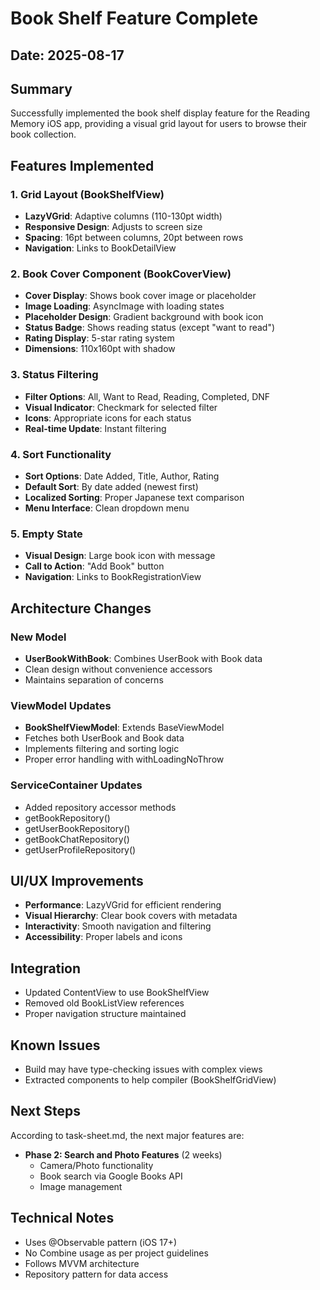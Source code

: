 # Book Shelf Feature Complete

## Date: 2025-08-17

## Summary
Successfully implemented the book shelf display feature for the Reading Memory iOS app, providing a visual grid layout for users to browse their book collection.

## Features Implemented

### 1. Grid Layout (BookShelfView)
- **LazyVGrid**: Adaptive columns (110-130pt width)
- **Responsive Design**: Adjusts to screen size
- **Spacing**: 16pt between columns, 20pt between rows
- **Navigation**: Links to BookDetailView

### 2. Book Cover Component (BookCoverView)
- **Cover Display**: Shows book cover image or placeholder
- **Image Loading**: AsyncImage with loading states
- **Placeholder Design**: Gradient background with book icon
- **Status Badge**: Shows reading status (except "want to read")
- **Rating Display**: 5-star rating system
- **Dimensions**: 110x160pt with shadow

### 3. Status Filtering
- **Filter Options**: All, Want to Read, Reading, Completed, DNF
- **Visual Indicator**: Checkmark for selected filter
- **Icons**: Appropriate icons for each status
- **Real-time Update**: Instant filtering

### 4. Sort Functionality
- **Sort Options**: Date Added, Title, Author, Rating
- **Default Sort**: By date added (newest first)
- **Localized Sorting**: Proper Japanese text comparison
- **Menu Interface**: Clean dropdown menu

### 5. Empty State
- **Visual Design**: Large book icon with message
- **Call to Action**: "Add Book" button
- **Navigation**: Links to BookRegistrationView

## Architecture Changes

### New Model
- **UserBookWithBook**: Combines UserBook with Book data
- Clean design without convenience accessors
- Maintains separation of concerns

### ViewModel Updates
- **BookShelfViewModel**: Extends BaseViewModel
- Fetches both UserBook and Book data
- Implements filtering and sorting logic
- Proper error handling with withLoadingNoThrow

### ServiceContainer Updates
- Added repository accessor methods
- getBookRepository()
- getUserBookRepository()
- getBookChatRepository()
- getUserProfileRepository()

## UI/UX Improvements
- **Performance**: LazyVGrid for efficient rendering
- **Visual Hierarchy**: Clear book covers with metadata
- **Interactivity**: Smooth navigation and filtering
- **Accessibility**: Proper labels and icons

## Integration
- Updated ContentView to use BookShelfView
- Removed old BookListView references
- Proper navigation structure maintained

## Known Issues
- Build may have type-checking issues with complex views
- Extracted components to help compiler (BookShelfGridView)

## Next Steps
According to task-sheet.md, the next major features are:
- **Phase 2: Search and Photo Features** (2 weeks)
  - Camera/Photo functionality
  - Book search via Google Books API
  - Image management

## Technical Notes
- Uses @Observable pattern (iOS 17+)
- No Combine usage as per project guidelines
- Follows MVVM architecture
- Repository pattern for data access